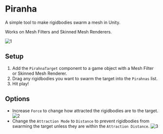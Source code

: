 # Piranha
A simple tool to make rigidbodies swarm a mesh in Unity.

Works on Mesh Filters and Skinned Mesh Renderers.

![1](https://i.imgur.com/5wLtUS5.gif)

## Setup
1. Add the `PirahnaTarget` component to a game object with a Mesh Filter or Skinned Mesh Renderer. 
2. Drag any rigidbodies you want to swarm the target into the `Pirahnas` list.
3. Hit play!

## Options

- Increase `Force` to change how attracted the rigidbodies are to the target.
![2](https://i.imgur.com/xOgaggq.gif)
- Change the `Attraction Mode` to `Distance` to prevent rigidbodies from swarming the target unless they are within the `Attraction Distance`.
![3](https://i.imgur.com/Ow8BHMi.gif)
